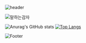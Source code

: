 ![header](https://capsule-render.vercel.app/api?type=waving&color=auto&height=300&section=header&text=Speaking%20Potato&fontSize=90)

![말하는감자](https://user-images.githubusercontent.com/57933510/187471037-5fc85195-de2d-4c56-8243-61ad703de842.png)

![Anurag's GitHub stats](https://github-readme-stats.vercel.app/api?username=Choiyu330&show_icons=true&theme=nord) [![Top Langs](https://github-readme-stats.vercel.app/api/top-langs/?username=Choiyu330&layout=compact)](https://github.com/anuraghazra/github-readme-stats)

![Footer](https://capsule-render.vercel.app/api?type=waving&color=auto&height=200&section=footer)
